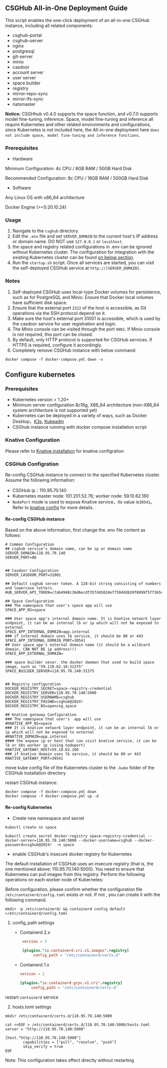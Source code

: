 ## CSGHub All-in-One Deployment Guide

This script enables the one-click deployment of an all-in-one CSGHub instance, including all related components:

* csghub-portal
* csghub-server
* nginx
* postgresql
* git-server
* minio
* casdoor
* account server
* user server
* space builder
* registry
* mirror-repo-sync
* mirror-lfs-sync
* natsmaster


**Notice:**
CSGHhub v0.4.0 supports the space function, and v0.7.0 supports model fine-tuning, inference. Space, model fine-tuning and inference all require Kubernetes and other related environments and configurations, since Kubernetes is not included here,  the All-in-one deployment here `does not include space, model fine-tuning and inference functions`.

### Prerequisites
* Hardware

Minimum Configuration: 4c CPU / 8GB RAM / 50GB Hard Disk

Recommended Configuration: 8c CPU / 16GB RAM / 500GB Hard Disk

* Software

Any Linux OS with x86_64 architecture

Docker Engine (>=5:20.10.24)

### Usage
1. Navigate to the `csghub` directory.
2. Edit the `.env` file and set `SERVER_DOMAIN` to the current host's IP address or domain name. DO NOT use `127.0.0.1` or `localhost`.
3. the space and registry related configurations in .env can be ignored without Kubernetes cluster. The configuration for integration with the existing Kubernetes cluster can be found [on below section](#Configure-kubernetes).
3. Run the `startup.sh` script. Once all services are started, you can visit the self-deployed CSGHub service at `http://[SERVER_DOMAIN]`.

### Notes
1. Self-deployed CSGHub uses local-type Docker volumes for persistence, such as for PostgreSQL and Minio. Ensure that Docker local volumes have sufficient disk space.
1. Ensure that the external port `2222` of the host is accessible, as Git operations via the SSH protocol depend on it.
1. Make sure the host's external port 31001 is accessible, which is used by the casdoor service for user registration and login.
1. The Minio console can be visited through the port `9001`. If Minio console is not required, this port can be closed.
1. By default, only HTTP protocol is supported for CSGHub services. If HTTPS is required, configure it accordingly.
1. Completely remove CSGHub instance with below command:
```
docker compose -f docker-compose.yml down -v
```

## Configure kubernetes
### Prerequisites

* Kubernetes version > 1.20+
* Minimum server configuration 8c16g, X86_64 architecture (non-X86_64 system architecture is not supported yet)
* Kubernetes can be deployed in a variety of ways, such as Docker Desktop，[K3s](https://docs.k3s.io/quick-start), [Kubeadm](https://kubernetes.io/docs/setup/production-environment/tools/kubeadm/create-cluster-kubeadm/)
* CSGhub instance running with docker compose installation script

### Knative Configuration

Please refer to [Knative installation](https://opencsg.com/docs/csghub/101/helm/installation) for knative configration

### CSGHub Configration

Re-config CSGHub instance to connect to the specified Kubernetes cluster. Assume the following information:
* CSGHub ip：110.95.70.140
* Kubernetes master node: 101.201.52.76;  worker node: 59.10.62.160 
* `NodePort` mode is used to expose Knative service，its value is`30541`。Refer to [knative config](https://opencsg.com/docs/csghub/101/helm/installation#%E5%AE%89%E8%A3%85%E7%BD%91%E7%BB%9C%E7%BB%84%E4%BB%B6) for more details. 


#### Re-config CSGHub instance
Based on the above information, first change the .env file content as follows:
```
# Common Configuration
## csghub service's domain name, can be ip or domain name
SERVER_DOMAIN=110.95.70.140
SERVER_PORT=80


## Casdoor Configuration
SERVER_CASDOOR_PORT=31001

## Default csghub server token. A 128-bit string consisting of numbers and lowercase letters.
HUB_SERVER_API_TOKEN=c7ab4948c36d6ecdf35fd4582def759ddd820f8899f5ff365ce16d7185cb2f609f3052e15681e931897259872391cbf46d78f4e75763a0a0633ef52abcdc840c

## Space Configuration
### The namespace that user's space app will use
SPACE_APP_NS=space

### User space app's internal domain name. It is knative network layer endpoint, it can be an internal lb or ip which will not be exposed to external
SPACE_APP_INTERNAL_DOMAIN=app.internal
### if internal domain uses lb service, it should be 80 or 443
SPACE_APP_INTERNAL_DOMAIN_PORT=30541
## User space app's external domain name (it should be a wildcard domain, CAN NOT BE ip address!!)
SPACE_APP_EXTERNAL_DOMAIN=

### space builder sever. the docker daemon that used to build space image, such as "59.110.62.16:31375"
SPACE_BUILDER_SERVER=110.95.70.140:31375


## Registry configuration
DOCKER_REGISTRY_SECRET=space-registry-credential
DOCKER_REGISTRY_SERVER=110.95.70.140:5000
DOCKER_REGISTRY_USERNAME=csghub
DOCKER_REGISTRY_PASSWD=csghub@2024!
DOCKER_REGISTRY_NS=opencsg_space

## Knative gateway Configuration
### The namespace that user's  app will use
#KNATIVE_APP_NS=space
### It is knative network layer endpoint, it can be an internal lb or ip which will not be exposed to external
#KNATIVE_DOMAIN=app.internal
#### the expose ip or host that can visit knative service, it can be lb or k8s worker ip (using nodeport)
KNATIVE_GATEWAY_HOST=59.10.62.160
### if knative domain uses lb service, it should be 80 or 443
KNATIVE_GATEWAY_PORT=30541
```

move kube config file of the Kubernetes cluster to the `.kube` folder of the CSGHub installation directory 

restart CSGHub instance:
```
docker compose -f docker-compose.yml down
docker compose -f docker-compose.yml up -d
```

####  Re-config Kubernetes


* Create new namespace and secret
```
kubectl create ns space

kubectl create secret docker-registry space-registry-credential --docker-server=110.95.70.140:5000 --docker-username=csghub --docker-password=csghub@2024!  -n space
```

* enable CSGHub's insecure docker registry for Kubernetes

The default installation of CSGHub uses an insecure registry (that is, the one mentioned above: 110.95.70.140:5000). You need to ensure that Kubernetes can pull images from this registry. Perform the following operations on each worker node of Kubernetes:

Before configuration, please confirm whether the configuration file `/etc/containerd/config.toml` exists or not. If not , you can create it with the following command.
   ```shell
   mkdir -p /etc/containerd/ && containerd config default >/etc/containerd/config.toml
   ```

1. config_path settings 

   - Containerd 2.x

     ```toml
      version = 3

      [plugins."io.containerd.cri.v1.images".registry]
           config_path = "/etc/containerd/certs.d"
     ```

   - Containerd 1.x

     ```toml
     version = 2

     [plugins."io.containerd.grpc.v1.cri".registry]
          config_path = "/etc/containerd/certs.d"
     ```

restart `containerd` service

2.  hosts.toml settings

   ```shell
   mkdir /etc/containerd/certs.d/110.95.70.140:5000

   cat <<EOF > /etc/containerd/certs.d/110.95.70.140:5000/hosts.toml
   server = "http://110.95.70.140:5000"

   [host."http://110.95.70.140:5000"]
           capabilities = ["pull", "resolve", "push"]
           skip_verify = true
   EOF
   ```

Note: This configuration takes effect directly without restarting
